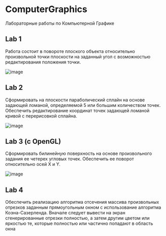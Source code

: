 # ComputerGraphics
Лабораторные работы по Компьютерной Графике


## Lab 1
Работа состоит в повороте плоского объекта относительно произвольной точки плоскости на заданный угол с возможностью редактирования положения точки.

![image](https://github.com/GaussGun3000/ComputerGraphics/assets/75047500/0f56b62a-d5fd-481a-bdaf-3458a5a90adf)


## Lab 2
Сформировать на плоскости параболический сплайн на основе задающей ломаной, определяемой 5 или большим количеством точек. Обеспечить редактирование координат точек задающей ломаной кривой с перерисовкой сплайна.

![image](https://github.com/GaussGun3000/ComputerGraphics/assets/75047500/ded583df-34c5-46ca-9175-1ec0b8930525)


## Lab 3  (c OpenGL)
Сформировать билинейную поверхность на основе произвольного задания ее четерех угловых точек. Обеспечить ее поворот относительно осей X и Y.

![image](https://github.com/GaussGun3000/ComputerGraphics/assets/75047500/3a4e2941-6f20-4113-a5c6-4b8e5e51fc57)


## Lab 4 
Обеспечить реализацию алгоритма отсечения массива произвольных отрезков заданным прямоугольным окном с использование алгоритма Коэна-Сазерленда. 
Вначале следует вывести на экран сгенерированные отрезки полностью, а затем другим цветом или яркостью те, которые полностью или 
частично попадают в область окна
